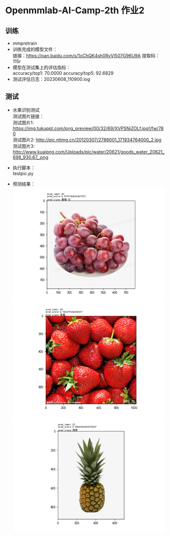 ﻿# Openmmlab-AI-Camp-2th 作业2
## 训练
 - mmpretrain
 - 训练完成的模型文件：  
   链接：https://pan.baidu.com/s/1oChQK4sh0RvVl507G96U9A 提取码：115r 
 - 模型在测试集上的评估指标：  
   accuracy/top1: 70.0000  accuracy/top5: 92.6829
 - 测试评估日志：20230608_110900.log

## 测试
- 水果识别测试  
  测试图片链接：  
  测试图片1: https://img.tukuppt.com/png_preview/00/32/69/XVPSNiZOLf.jpg!/fw/780  
  测试图片2: http://pic.ntimg.cn/20120307/2786001_171934764000_2.jpg  
  测试图片3: http://www.kuaipng.com/Uploads/pic/water/20621/goods_water_20621_698_930.67_.png  

- 执行脚本：  
  testpic.py

- 预测结果：  
![预测图1](https://github.com/xiaomile/Openmmlab-AI-Camp-2th/blob/main/%E4%BD%9C%E4%B8%9A2/test-prediction.png)  
![预测图2](https://github.com/xiaomile/Openmmlab-AI-Camp-2th/blob/main/%E4%BD%9C%E4%B8%9A2/test2-prediction.png)  
![预测图3](https://github.com/xiaomile/Openmmlab-AI-Camp-2th/blob/main/%E4%BD%9C%E4%B8%9A2/test3-prediction.png)
